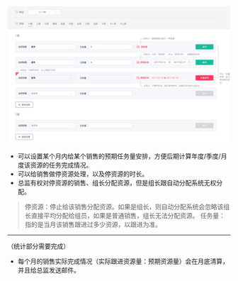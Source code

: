 ![](/assets/任务量安排.png)

- 可以设置某个月内给某个销售的预期任务量安排，方便后期计算年度/季度/月度该资源的任务完成情况。
- 可以给销售做停资源处理，以及停资源的时长。
- 总监有权对停资源的销售、组长分配资源，但是组长跟自动分配系统无权分配。

> 停资源：停止给该销售分配资源。如果是组长，则自动分配系统会忽略该组长直接平均分配给组员，如果是普通销售，组长无法分配资源。
任务量：指的是当月该销售跟进过多少资源，以跟进为准。

---
（统计部分需要完成）
- 每个月的销售实际完成情况（实际跟进资源量：预期资源量）会在月底清算，并且给总监发送邮件。